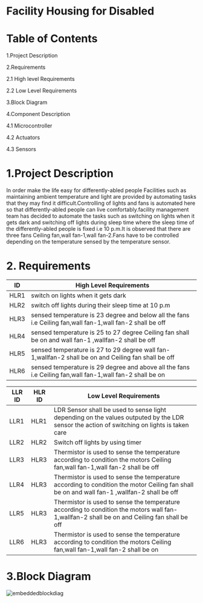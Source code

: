 # Facility Housing for Disabled
# Table of Contents
1.Project Description

2.Requirements

   2.1 High level Requirements
  
   2.2 Low Level Requirements
  
3.Block Diagram

4.Component Description

   4.1 Microcontroller
  
   4.2 Actuators
  
   4.3 Sensors
   

# 1.Project Description
In order make the life easy for differently-abled people Facilities such as maintaining ambient temperature and light are provided by automating tasks that they may find it difficult.Controlling of lights and fans is automated here so that differently-abled people can live comfortably.facility management team has decided to automate the tasks such as switching on lights when it gets dark and switching off lights during sleep time where the sleep time of the differently-abled people is fixed i.e 10 p.m.It is observed that there are three fans Ceiling fan,wall fan-1,wall fan-2.Fans have to be controlled depending on the temperature sensed by the temperature sensor.  

# 2. Requirements


| ID |High Level Requirements|
|----|-----------------------|
|HLR1|switch on lights when it gets dark|
|HLR2|switch off lights during their sleep time at 10 p.m|
|HLR3|sensed temperature is 23 degree and below all the fans i.e Ceiling fan,wall fan-1,wall fan-2 shall be off|
|HLR4|sensed temperature is 25 to 27 degree Ceiling fan shall be on and wall fan-1 ,wallfan-2 shall be off|
|HLR5|sensed temperature is 27 to 29 degree wall fan-1,wallfan-2 shall be on and Ceiling fan shall be off|
|HLR6|sensed temperature is 29 degree and above all the fans i.e Ceiling fan,wall fan-1,wall fan-2 shall be on|


| LLR ID |HLR ID| Low Level Requirements |
|--------|------|------------------------|
|LLR1    |HLR1  |LDR Sensor shall be used to sense light depending on the values outputed by the LDR sensor the action of switching on lights is taken care|
|LLR2    |HLR2  |Switch off lights by using timer|
|LLR3    |HLR3  |Thermistor is used to sense the temperature according to condition the motors Ceiling fan,wall fan-1,wall fan-2 shall be off|
|LLR4    |HLR3  |Thermistor is used to sense the temperature according to condition the motor Ceiling fan shall be on and wall fan-1 ,wallfan-2 shall be off|
|LLR5    |HLR3  |Thermistor is used to sense the temperature according to condition the motors wall fan-1,wallfan-2 shall be on and Ceiling fan shall be off|
|LLR6    |HLR3  |Thermistor is used to sense the temperature according to condition the motors  Ceiling fan,wall fan-1,wall fan-2 shall be on |

# 3.Block Diagram

![embeddedblockdiag](https://user-images.githubusercontent.com/99065925/155836092-5eb77493-d2f1-480c-a6e9-230c027b2999.PNG)








 
  
  
